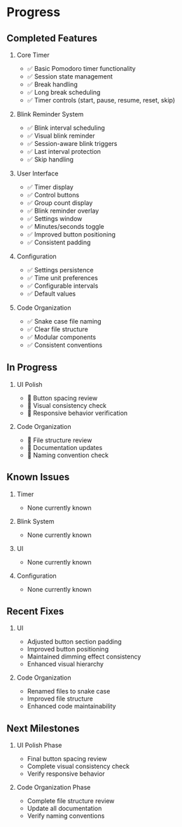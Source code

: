 # Progress

## Completed Features
1. Core Timer
   - ✅ Basic Pomodoro timer functionality
   - ✅ Session state management
   - ✅ Break handling
   - ✅ Long break scheduling
   - ✅ Timer controls (start, pause, resume, reset, skip)

2. Blink Reminder System
   - ✅ Blink interval scheduling
   - ✅ Visual blink reminder
   - ✅ Session-aware blink triggers
   - ✅ Last interval protection
   - ✅ Skip handling

3. User Interface
   - ✅ Timer display
   - ✅ Control buttons
   - ✅ Group count display
   - ✅ Blink reminder overlay
   - ✅ Settings window
   - ✅ Minutes/seconds toggle
   - ✅ Improved button positioning
   - ✅ Consistent padding

4. Configuration
   - ✅ Settings persistence
   - ✅ Time unit preferences
   - ✅ Configurable intervals
   - ✅ Default values

5. Code Organization
   - ✅ Snake case file naming
   - ✅ Clear file structure
   - ✅ Modular components
   - ✅ Consistent conventions

## In Progress
1. UI Polish
   - 🔄 Button spacing review
   - 🔄 Visual consistency check
   - 🔄 Responsive behavior verification

2. Code Organization
   - 🔄 File structure review
   - 🔄 Documentation updates
   - 🔄 Naming convention check

## Known Issues
1. Timer
   - None currently known

2. Blink System
   - None currently known

3. UI
   - None currently known

4. Configuration
   - None currently known

## Recent Fixes
1. UI
   - Adjusted button section padding
   - Improved button positioning
   - Maintained dimming effect consistency
   - Enhanced visual hierarchy

2. Code Organization
   - Renamed files to snake case
   - Improved file structure
   - Enhanced code maintainability

## Next Milestones
1. UI Polish Phase
   - Final button spacing review
   - Complete visual consistency check
   - Verify responsive behavior

2. Code Organization Phase
   - Complete file structure review
   - Update all documentation
   - Verify naming conventions 